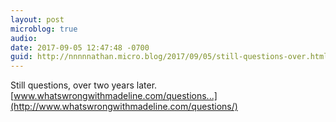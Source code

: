 ```yaml
---
layout: post
microblog: true
audio: 
date: 2017-09-05 12:47:48 -0700
guid: http://nnnnnathan.micro.blog/2017/09/05/still-questions-over.html
---
```

Still questions, over two years later. [www.whatswrongwithmadeline.com/questions...](http://www.whatswrongwithmadeline.com/questions/)
